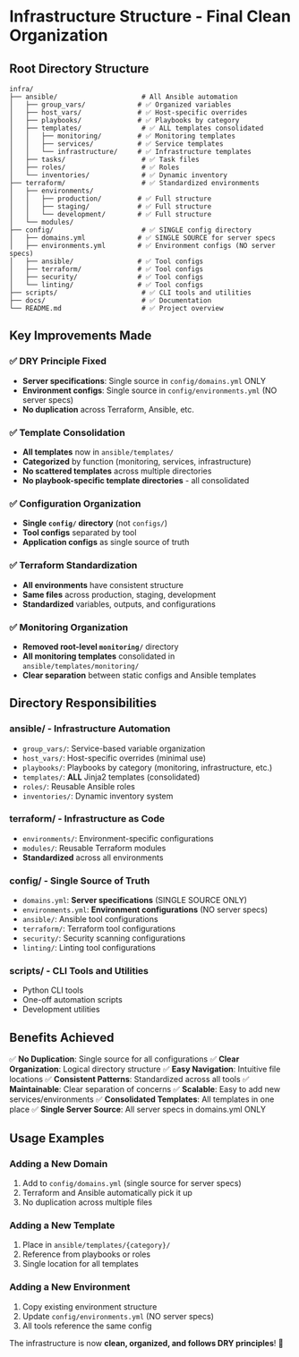 # Infrastructure Structure - Final Clean Organization

## Root Directory Structure

```
infra/
├── ansible/                     # All Ansible automation
│   ├── group_vars/             # ✅ Organized variables
│   ├── host_vars/              # ✅ Host-specific overrides
│   ├── playbooks/              # ✅ Playbooks by category
│   ├── templates/               # ✅ ALL templates consolidated
│   │   ├── monitoring/         # ✅ Monitoring templates
│   │   ├── services/           # ✅ Service templates
│   │   └── infrastructure/     # ✅ Infrastructure templates
│   ├── tasks/                   # ✅ Task files
│   ├── roles/                   # ✅ Roles
│   └── inventories/             # ✅ Dynamic inventory
├── terraform/                   # ✅ Standardized environments
│   ├── environments/
│   │   ├── production/         # ✅ Full structure
│   │   ├── staging/            # ✅ Full structure
│   │   └── development/        # ✅ Full structure
│   └── modules/
├── config/                      # ✅ SINGLE config directory
│   ├── domains.yml             # ✅ SINGLE SOURCE for server specs
│   ├── environments.yml        # ✅ Environment configs (NO server specs)
│   ├── ansible/                # ✅ Tool configs
│   ├── terraform/              # ✅ Tool configs
│   ├── security/               # ✅ Tool configs
│   └── linting/                # ✅ Tool configs
├── scripts/                     # ✅ CLI tools and utilities
├── docs/                        # ✅ Documentation
└── README.md                    # ✅ Project overview
```

## Key Improvements Made

### ✅ **DRY Principle Fixed**

- **Server specifications**: Single source in `config/domains.yml` ONLY
- **Environment configs**: Single source in `config/environments.yml` (NO server specs)
- **No duplication** across Terraform, Ansible, etc.

### ✅ **Template Consolidation**

- **All templates** now in `ansible/templates/`
- **Categorized** by function (monitoring, services, infrastructure)
- **No scattered templates** across multiple directories
- **No playbook-specific template directories** - all consolidated

### ✅ **Configuration Organization**

- **Single `config/` directory** (not `configs/`)
- **Tool configs** separated by tool
- **Application configs** as single source of truth

### ✅ **Terraform Standardization**

- **All environments** have consistent structure
- **Same files** across production, staging, development
- **Standardized** variables, outputs, and configurations

### ✅ **Monitoring Organization**

- **Removed root-level `monitoring/`** directory
- **All monitoring templates** consolidated in `ansible/templates/monitoring/`
- **Clear separation** between static configs and Ansible templates

## Directory Responsibilities

### **ansible/** - Infrastructure Automation

- `group_vars/`: Service-based variable organization
- `host_vars/`: Host-specific overrides (minimal use)
- `playbooks/`: Playbooks by category (monitoring, infrastructure, etc.)
- `templates/`: **ALL** Jinja2 templates (consolidated)
- `roles/`: Reusable Ansible roles
- `inventories/`: Dynamic inventory system

### **terraform/** - Infrastructure as Code

- `environments/`: Environment-specific configurations
- `modules/`: Reusable Terraform modules
- **Standardized** across all environments

### **config/** - Single Source of Truth

- `domains.yml`: **Server specifications** (SINGLE SOURCE ONLY)
- `environments.yml`: **Environment configurations** (NO server specs)
- `ansible/`: Ansible tool configurations
- `terraform/`: Terraform tool configurations
- `security/`: Security scanning configurations
- `linting/`: Linting tool configurations

### **scripts/** - CLI Tools and Utilities

- Python CLI tools
- One-off automation scripts
- Development utilities

## Benefits Achieved

✅ **No Duplication**: Single source for all configurations
✅ **Clear Organization**: Logical directory structure
✅ **Easy Navigation**: Intuitive file locations
✅ **Consistent Patterns**: Standardized across all tools
✅ **Maintainable**: Clear separation of concerns
✅ **Scalable**: Easy to add new services/environments
✅ **Consolidated Templates**: All templates in one place
✅ **Single Server Source**: All server specs in domains.yml ONLY

## Usage Examples

### **Adding a New Domain**

1. Add to `config/domains.yml` (single source for server specs)
2. Terraform and Ansible automatically pick it up
3. No duplication across multiple files

### **Adding a New Template**

1. Place in `ansible/templates/{category}/`
2. Reference from playbooks or roles
3. Single location for all templates

### **Adding a New Environment**

1. Copy existing environment structure
2. Update `config/environments.yml` (NO server specs)
3. All tools reference the same config

The infrastructure is now **clean, organized, and follows DRY principles**! 🎉
